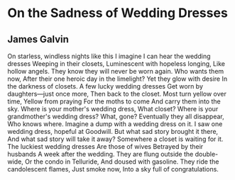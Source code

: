 # On the Sadness of Wedding Dresses
## James Galvin
On starless, windless nights like this
I imagine
I can hear the wedding dresses
Weeping in their closets,
Luminescent with hopeless longing,
Like hollow angels.
They know they will never be worn again.
Who wants them now,
After their one heroic day in the limelight?
Yet they glow with desire
In the darkness of closets.
A few lucky wedding dresses
Get worn by daughters—just once more,
Then back to the closet.
Most turn yellow over time,
Yellow from praying
For the moths to come
And carry them into the sky.
Where is your mother's wedding dress,
What closet?
Where is your grandmother's wedding dress?
What, gone?
Eventually they all disappear,
Who knows where.
Imagine a dump with a wedding dress on it.
I saw one wedding dress, hopeful at Goodwill.
But what sad story brought it there,
And what sad story will take it away?
Somewhere a closet is waiting for it.
The luckiest wedding dresses
Are those of wives
Betrayed by their husbands
A week after the wedding.
They are flung outside the double-wide,
Or the condo in Telluride,
And doused with gasoline.
They ride the candolescent flames,
Just smoke now,
Into a sky full of congratulations.